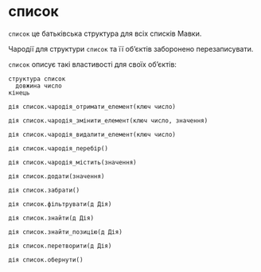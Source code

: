 # список

`список` <keyword>це</keyword> батьківська структура для всіх списків <subject>Мавки</subject>.

Чародії для структури `список` та її обʼєктів заборонено перезаписувати.

`список` описує такі властивості для своїх обʼєктів:

```мавка
структура список
  довжина число
кінець
```

```мавка
дія список.чародія_отримати_елемент(ключ число)
```

```мавка
дія список.чародія_змінити_елемент(ключ число, значення)
```

```мавка
дія список.чародія_видалити_елемент(ключ число)
```

```мавка
дія список.чародія_перебір()
```

```мавка
дія список.чародія_містить(значення)
```

```мавка
дія список.додати(значення)
```

```мавка
дія список.забрати()
```

```мавка
дія список.фільтрувати(д Дія)
```

```мавка
дія список.знайти(д Дія)
```

```мавка
дія список.знайти_позицію(д Дія)
```

```мавка
дія список.перетворити(д Дія)
```

```мавка
дія список.обернути()
```

